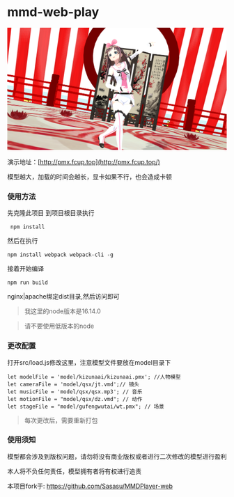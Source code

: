 # mmd-web-play 

![demo](./demo.png)

演示地址：[http://pmx.fcup.top](http://pmx.fcup.top/)

模型越大，加载的时间会越长，显卡如果不行，也会造成卡顿

### 使用方法

先克隆此项目 到项目根目录执行

```
 npm install
```

 然后在执行

```
npm install webpack webpack-cli -g
```

接着开始编译

```
npm run build
```

nginx|apache绑定dist目录,然后访问即可

>我这里的node版本是16.14.0

>请不要使用低版本的node

### 更改配置
打开src/load.js修改这里，注意模型文件要放在model目录下
```
let modelFile = 'model/kizunaai/kizunaai.pmx'; //人物模型
let cameraFile = 'model/qsx/jt.vmd';// 镜头
let musicFile = 'model/qsx/qsx.mp3'; // 音乐
let motionFile = "model/qsx/dz.vmd"; // 动作
let stageFile = "model/gufengwutai/wt.pmx"; // 场景
```

>每次更改后，需要重新打包

### 使用须知

模型都会涉及到版权问题，请勿将没有商业版权或者进行二次修改的模型进行盈利

本人将不负任何责任，模型拥有者将有权进行追责

本项目fork于: https://github.com/Sasasu/MMDPlayer-web
